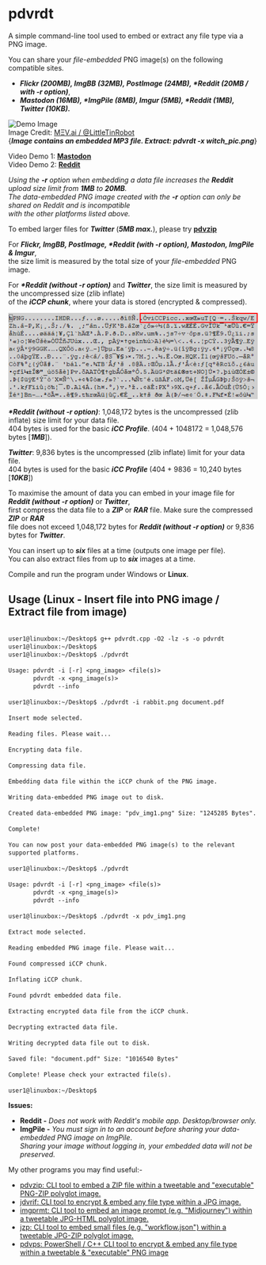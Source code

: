 # pdvrdt

A simple command-line tool used to embed or extract any file type via a PNG image.  

You can share your *file-embedded* PNG image(s) on the following compatible sites.

* ***Flickr (200MB), ImgBB (32MB), PostImage (24MB), \*Reddit (20MB / with -r option)***, 
* ***Mastodon (16MB), \*ImgPile (8MB), Imgur (5MB), \*Reddit (1MB), Twitter (10KB).***

![Demo Image](https://github.com/CleasbyCode/pdvrdt/blob/main/demo_image/pdv_img1.png)  
Image Credit: [MΞV.ai / @LittleTinRobot](https://twitter.com/LittleTinRobot/status/1689155758129336320)  
{***Image contains an embedded MP3 file. Extract: pdvrdt -x witch_pic.png***} 

Video Demo 1: [**Mastodon**](https://youtu.be/-zFJcljHzZU)   
Video Demo 2: [**Reddit**](https://youtu.be/j7BC31nVrMg)  
 
*Using the **-r** option when embedding a data file increases the **Reddit** upload size limit from **1MB** to **20MB**.*  
*The data-embedded PNG image created with the **-r** option can only be shared on Reddit and is incompatible  
with the other platforms listed above.*

To embed larger files for ***Twitter*** (***5MB max.***), please try **[pdvzip](https://github.com/CleasbyCode/pdvzip)**  

For ***Flickr, ImgBB, PostImage, \*Reddit (with -r option), Mastodon, ImgPile & Imgur***,  
the size limit is measured by the total size of your *file-embedded* PNG image.  

For ***\*Reddit (without -r option)*** and ***Twitter***, the size limit is measured by the uncompressed size (zlib inflate)  
of the ***iCCP chunk***, where your data is stored (encrypted & compressed).  

![profile Image](https://github.com/CleasbyCode/pdvrdt/blob/main/demo_image/icc_rdt.png)  

***\*Reddit (without -r option)***: 1,048,172 bytes is the uncompressed (zlib inflate) size limit for your data file.  
404 bytes is used for the basic ***iCC Profile***. (404 + 1048172 = 1,048,576 bytes [***1MB***]).

***Twitter***: 9,836 bytes is the uncompressed (zlib inflate) limit for your data file.  
404 bytes is used for the basic ***iCC Profile*** (404 + 9836 = 10,240 bytes [***10KB***])

To maximise the amount of data you can embed in your image file for ***Reddit (without -r option)*** or ***Twitter***,  
first compress the data file to a ***ZIP*** or ***RAR*** file. Make sure the compressed ***ZIP*** or ***RAR***  
file does not exceed 1,048,172 bytes for ***Reddit (without -r option)*** or 9,836 bytes for ***Twitter***. 

You can insert up to ***six*** files at a time (outputs one image per file).  
You can also extract files from up to ***six*** images at a time.

Compile and run the program under Windows or **Linux**.

## Usage (Linux - Insert file into PNG image / Extract file from image)

```console

user1@linuxbox:~/Desktop$ g++ pdvrdt.cpp -O2 -lz -s -o pdvrdt
user1@linuxbox:~/Desktop$
user1@linuxbox:~/Desktop$ ./pdvrdt 

Usage: pdvrdt -i [-r] <png_image> <file(s)>  
       pdvrdt -x <png_image(s)>  
       pdvrdt --info

user1@linuxbox:~/Desktop$ ./pdvrdt -i rabbit.png document.pdf
  
Insert mode selected.

Reading files. Please wait...

Encrypting data file.

Compressing data file.

Embedding data file within the iCCP chunk of the PNG image.

Writing data-embedded PNG image out to disk.

Created data-embedded PNG image: "pdv_img1.png" Size: "1245285 Bytes".

Complete!

You can now post your data-embedded PNG image(s) to the relevant supported platforms.

user1@linuxbox:~/Desktop$ ./pdvrdt

Usage: pdvrdt -i [-r] <png_image> <file(s)>  
       pdvrdt -x <png_image(s)>  
       pdvrdt --info
        
user1@linuxbox:~/Desktop$ ./pdvrdt -x pdv_img1.png

Extract mode selected.

Reading embedded PNG image file. Please wait...

Found compressed iCCP chunk.

Inflating iCCP chunk.

Found pdvrdt embedded data file.

Extracting encrypted data file from the iCCP chunk.

Decrypting extracted data file.

Writing decrypted data file out to disk.

Saved file: "document.pdf" Size: "1016540 Bytes"

Complete! Please check your extracted file(s).
  
user1@linuxbox:~/Desktop$ 

```
**Issues:**
* **Reddit -** *Does not work with Reddit's mobile app. Desktop/browser only.*
* **ImgPile -** *You must sign in to an account before sharing your data-embedded PNG image on ImgPile*.  
		*Sharing your image without logging in, your embedded data will not be preserved.*

 My other programs you may find useful:-
 
* [pdvzip: CLI tool to embed a ZIP file within a tweetable and "executable" PNG-ZIP polyglot image.](https://github.com/CleasbyCode/pdvzip)
* [jdvrif: CLI tool to encrypt & embed any file type within a JPG image.](https://github.com/CleasbyCode/jdvrif)
* [imgprmt: CLI tool to embed an image prompt (e.g. "Midjourney") within a tweetable JPG-HTML polyglot image.](https://github.com/CleasbyCode/imgprmt)
* [jzp: CLI tool to embed small files (e.g. "workflow.json") within a tweetable JPG-ZIP polyglot image.](https://github.com/CleasbyCode/jzp)  
* [pdvps: PowerShell / C++ CLI tool to encrypt & embed any file type within a tweetable & "executable" PNG image](https://github.com/CleasbyCode/pdvps)

##
